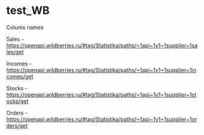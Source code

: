 # test_WB
Colums names

Sales - https://openapi.wildberries.ru/#tag/Statistika/paths/~1api~1v1~1supplier~1sales/get

Incomes - https://openapi.wildberries.ru/#tag/Statistika/paths/~1api~1v1~1supplier~1incomes/get

Stocks - https://openapi.wildberries.ru/#tag/Statistika/paths/~1api~1v1~1supplier~1stocks/get

Orders - https://openapi.wildberries.ru/#tag/Statistika/paths/~1api~1v1~1supplier~1orders/get
